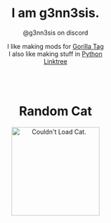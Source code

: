 <h1 align="center">I am g3nn3sis.</h1>  
<p align="center"> @g3nn3sis on discord </p>  

<p align="center">  
  I like making mods for <a href="https://www.gorillatagvr.com">Gorilla Tag</a> <br>
  I also like making stuff in <a href="https://www.python.org">Python</a> <br>
 <a href="https://www.linktr.ee/g3nn3sis">Linktree</a> <br>
</p>
<br>
<br>
<h1 align="center">Random Cat</h1>  
<p align="center">
  <img src="https://cataas.com/cat" alt="Couldn't Load Cat." style="width:200; height:200;">
</p>


